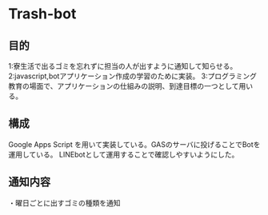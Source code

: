 # Trash-bot

## 目的
1:寮生活で出るゴミを忘れずに担当の人が出すように通知して知らせる。
2:javascript,botアプリケーション作成の学習のために実装。
3:プログラミング教育の場面で、アプリケーションの仕組みの説明、到達目標の一つとして用いる。
## 構成
Google Apps Script を用いて実装している。GASのサーバに投げることでBotを運用している。
LINEbotとして運用することで確認しやすいようにした。

## 通知内容
・曜日ごとに出すゴミの種類を通知
